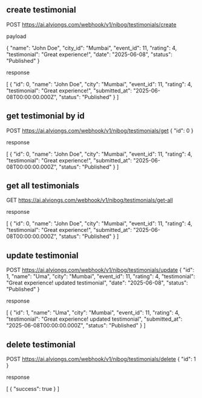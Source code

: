 ## create testimonial

POST https://ai.alviongs.com/webhook/v1/nibog/testimonials/create

payload

{
  "name": "John Doe",
  "city_id": "Mumbai",
  "event_id": 11,
  "rating": 4,
  "testimonial": "Great experience!",
  "date": "2025-06-08",
  "status": "Published"
}

response

[
  {
    "id": 0,
    "name": "John Doe",
    "city": "Mumbai",
    "event_id": 11,
    "rating": 4,
    "testimonial": "Great experience!",
    "submitted_at": "2025-06-08T00:00:00.000Z",
    "status": "Published"
  }
]

## get testimonial by id  

POST https://ai.alviongs.com/webhook/v1/nibog/testimonials/get
{
    "id": 0
}

response

[
  {
    "id": 0,
    "name": "John Doe",
    "city": "Mumbai",
    "event_id": 11,
    "rating": 4,
    "testimonial": "Great experience!",
    "submitted_at": "2025-06-08T00:00:00.000Z",
    "status": "Published"
  }
]

## get all testimonials

GET https://ai.alviongs.com/webhook/v1/nibog/testimonials/get-all

response

[
  {
    "id": 0,
    "name": "John Doe",
    "city": "Mumbai",
    "event_id": 11,
    "rating": 4,
    "testimonial": "Great experience!",
    "submitted_at": "2025-06-08T00:00:00.000Z",
    "status": "Published"
  }
]

## update testimonial

POST https://ai.alviongs.com/webhook/v1/nibog/testimonials/update
{
  "id": 1,
  "name": "Uma",
  "city": "Mumbai",
  "event_id": 11,
  "rating": 4,
  "testimonial": "Great experience! updated testimonial",
  "date": "2025-06-08",
  "status": "Published"
}

response

[
  {
    "id": 1,
    "name": "Uma",
    "city": "Mumbai",
    "event_id": 11,
    "rating": 4,
    "testimonial": "Great experience! updated testimonial",
    "submitted_at": "2025-06-08T00:00:00.000Z",
    "status": "Published"
  }
]

## delete testimonial

POST https://ai.alviongs.com/webhook/v1/nibog/testimonials/delete
{
    "id": 1
}

response

[
  {
    "success": true
  }
] 
